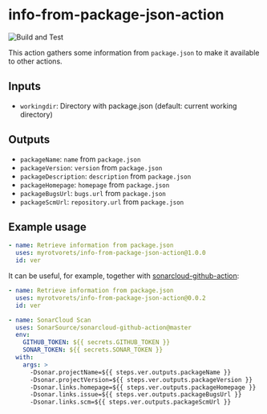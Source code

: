 # info-from-package-json-action

![Build and Test](https://github.com/myrotvorets/info-from-package-json-action/workflows/Build%20and%20Test/badge.svg)

This action gathers some information from `package.json` to make it available to other actions.

## Inputs

  * `workingdir`: Directory with package.json (default: current working directory)

## Outputs

  * `packageName`: `name` from `package.json`
  * `packageVersion`: `version` from `package.json`
  * `packageDescription`: `description` from `package.json`
  * `packageHomepage`: `homepage` from `package.json`
  * `packageBugsUrl`: `bugs.url` from `package.json`
  * `packageScmUrl`: `repository.url` from `package.json`

## Example usage

```yaml
- name: Retrieve information from package.json
  uses: myrotvorets/info-from-package-json-action@1.0.0
  id: ver
```

It can be useful, for example, together with [sonarcloud-github-action](https://github.com/SonarSource/sonarcloud-github-action):

```yaml
- name: Retrieve information from package.json
  uses: myrotvorets/info-from-package-json-action@0.0.2
  id: ver

- name: SonarCloud Scan
  uses: SonarSource/sonarcloud-github-action@master
  env:
    GITHUB_TOKEN: ${{ secrets.GITHUB_TOKEN }}
    SONAR_TOKEN: ${{ secrets.SONAR_TOKEN }}
  with:
    args: >
      -Dsonar.projectName=${{ steps.ver.outputs.packageName }}
      -Dsonar.projectVersion=${{ steps.ver.outputs.packageVersion }}
      -Dsonar.links.homepage=${{ steps.ver.outputs.packageHomepage }}
      -Dsonar.links.issue=${{ steps.ver.outputs.packageBugsUrl }}
      -Dsonar.links.scm=${{ steps.ver.outputs.packageScmUrl }}
```
